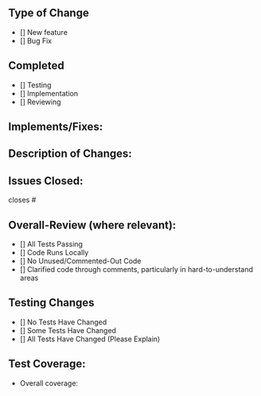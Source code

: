 ## Type of Change
- [] New feature
- [] Bug Fix

## Completed
- [] Testing
- [] Implementation
- [] Reviewing

## Implements/Fixes:
>  

## Description of Changes:
>  

## Issues Closed:
closes #

## Overall-Review (where relevant):
- [] All Tests Passing
- [] Code Runs Locally
- [] No Unused/Commented-Out Code
- [] Clarified code through comments, particularly in hard-to-understand areas

## Testing Changes
- [] No Tests Have Changed
- [] Some Tests Have Changed
- [] All Tests Have Changed (Please Explain)

## Test Coverage:
- Overall coverage:
